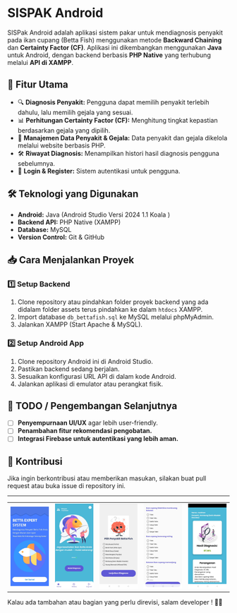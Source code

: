 # SISPAK Android

SISPak Android adalah aplikasi sistem pakar untuk mendiagnosis penyakit pada ikan cupang (Betta Fish) menggunakan metode **Backward Chaining** dan **Certainty Factor (CF)**. Aplikasi ini dikembangkan menggunakan **Java** untuk Android, dengan backend berbasis **PHP Native** yang terhubung melalui **API di XAMPP**.

## 📌 Fitur Utama
- 🔍 **Diagnosis Penyakit:** Pengguna dapat memilih penyakit terlebih dahulu, lalu memilih gejala yang sesuai.
- 📊 **Perhitungan Certainty Factor (CF):** Menghitung tingkat kepastian berdasarkan gejala yang dipilih.
- 📂 **Manajemen Data Penyakit & Gejala:** Data penyakit dan gejala dikelola melalui website berbasis PHP.
- 🛠 **Riwayat Diagnosis:** Menampilkan histori hasil diagnosis pengguna sebelumnya.
- 🔑 **Login & Register:** Sistem autentikasi untuk pengguna.

## 🛠 Teknologi yang Digunakan
- **Android:** Java (Android Studio Versi 2024 1.1 Koala )
- **Backend API:** PHP Native (XAMPP)
- **Database:** MySQL
- **Version Control:** Git & GitHub

## 📥 Cara Menjalankan Proyek
### 1️⃣ **Setup Backend**
1. Clone repository atau pindahkan folder proyek backend yang ada didalam folder assets terus pindahkan ke dalam `htdocs` XAMPP.
2. Import database `db_bettafish.sql` ke MySQL melalui phpMyAdmin.
3. Jalankan XAMPP (Start Apache & MySQL).

### 2️⃣ **Setup Android App**
1. Clone repository Android ini di Android Studio.
2. Pastikan backend sedang berjalan.
3. Sesuaikan konfigurasi URL API di dalam kode Android.
4. Jalankan aplikasi di emulator atau perangkat fisik.

## 📌 TODO / Pengembangan Selanjutnya
- [ ] **Penyempurnaan UI/UX** agar lebih user-friendly.
- [ ] **Penambahan fitur rekomendasi pengobatan.**
- [ ] **Integrasi Firebase untuk autentikasi yang lebih aman.**

## 🤝 Kontribusi
Jika ingin berkontribusi atau memberikan masukan, silakan buat pull request atau buka issue di repository ini.  

---
<table align="center">
  <tr>
    <td><img src="https://raw.githubusercontent.com/Metyu5/sispak-android/main/WhatsApp%20Image%202025-01-27%20at%2022.36.40_8fa60e11.jpg" width="200"></td>
    <td><img src="https://raw.githubusercontent.com/Metyu5/sispak-android/main/Beranda.jpg" width="200"></td>
    <td><img src="https://raw.githubusercontent.com/Metyu5/sispak-android/main/Pilih.jpg" width="200"></td>
    <td><img src="https://raw.githubusercontent.com/Metyu5/sispak-android/main/Pilih%20Gejala.jpg" width="200"></td>
    <td><img src="https://raw.githubusercontent.com/Metyu5/sispak-android/main/Hasil%20Diagnosa.jpg" width="200"></td>
  </tr>
</table>


Kalau ada tambahan atau bagian yang perlu direvisi, salam developer ! 🚀🔥

